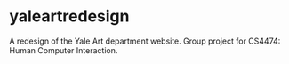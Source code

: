 # yaleartredesign
A redesign of the Yale Art department website. Group project for CS4474: Human Computer Interaction.
